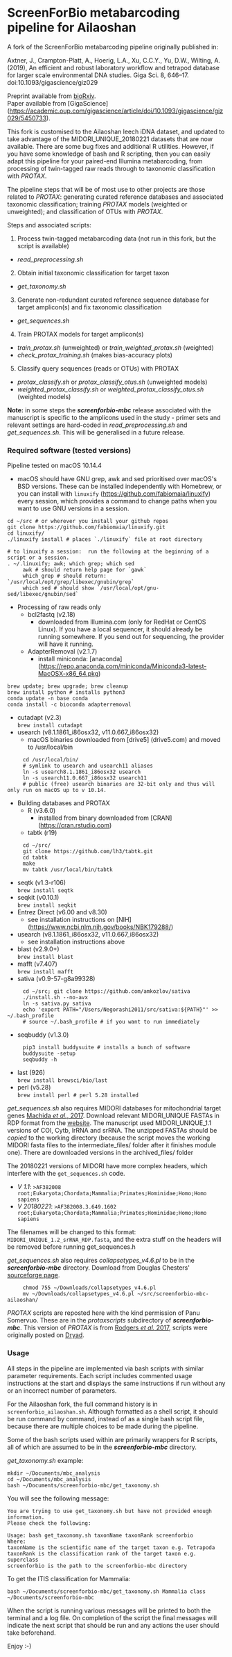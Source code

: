 # ScreenForBio metabarcoding pipeline for Ailaoshan

A fork of the ScreenForBio metabarcoding pipeline originally published in:

Axtner, J., Crampton-Platt, A., Hoerig, L.A., Xu, C.C.Y., Yu, D.W., Wilting, A. (2019), An efficient and robust laboratory workflow and tetrapod database for larger scale environmental DNA studies. Giga Sci. 8, 646–17. doi:10.1093/gigascience/giz029

Preprint available from [bioRxiv](https://www.biorxiv.org/content/early/2018/06/12/345082).  
Paper available from [GigaScience] (https://academic.oup.com/gigascience/article/doi/10.1093/gigascience/giz029/5450733).  

This fork is customised to the Ailaoshan leech iDNA dataset, and updated to take advantage of the MIDORI_UNIQUE_20180221 datasets that are now available. There are some bug fixes and additional R utilities. However, if you have some knowledge of bash and R scripting, then you can easily adapt this pipeline for your paired-end Illumina metabarcoding, from processing of twin-tagged raw reads through to taxonomic classification with *PROTAX*.

The pipeline steps that will be of most use to other projects are those related to *PROTAX*: generating curated reference databases and associated taxonomic classification; training *PROTAX* models (weighted or unweighted); and classification of OTUs with *PROTAX*.

Steps and associated scripts:
1. Process twin-tagged metabarcoding data (not run in this fork, but the script is available)
  - *read_preprocessing.sh*
2. Obtain initial taxonomic classification for target taxon
  - *get_taxonomy.sh*
3. Generate non-redundant curated reference sequence database for target amplicon(s) and fix taxonomic classification
  - *get_sequences.sh*
4. Train PROTAX models for target amplicon(s)
  - *train_protax.sh* (unweighted) or *train_weighted_protax.sh* (weighted)
  - *check_protax_training.sh* (makes bias-accuracy plots)
5. Classify query sequences (reads or OTUs) with PROTAX
  - *protax_classify.sh* or *protax_classify_otus.sh* (unweighted models)
  - *weighted_protax_classify.sh* or *weighted_protax_classify_otus.sh* (weighted models)

**Note:** in some steps the ***screenforbio-mbc*** release associated with the manuscript is specific to the amplicons used in the study - primer sets and relevant settings are hard-coded in *read_preprocessing.sh* and *get_sequences.sh*. This will be generalised in a future release.

### Required software (tested versions)
Pipeline tested on macOS 10.14.4

- macOS should have GNU grep, awk and sed prioritised over macOS's BSD versions. These can be installed independently with Homebrew, or you can install with `linuxify` (https://github.com/fabiomaia/linuxify) every session, which provides a command to change paths when you want to use GNU versions in a session.
````
cd ~/src # or wherever you install your github repos
git clone https://github.com/fabiomaia/linuxify.git
cd linuxify/
./linuxify install # places `./linuxify` file at root directory

# to linuxify a session:  run the following at the beginning of a script or a session.
. ~/.linuxify; awk; which grep; which sed
     awk # should return help page for `gawk`
     which grep # should return: `/usr/local/opt/grep/libexec/gnubin/grep`
     which sed # should show `/usr/local/opt/gnu-sed/libexec/gnubin/sed`
````

- Processing of raw reads only  
  - bcl2fastq (v2.18)  
     * downloaded from Illumina.com (only for RedHat or CentOS Linux). If you have a local sequencer, it should already be running somewhere. If you send out for sequencing, the provider will have it running.  
  - AdapterRemoval (v2.1.7)  
     * install miniconda:  [anaconda] (https://repo.anaconda.com/miniconda/Miniconda3-latest-MacOSX-x86_64.pkg)  
````
brew update; brew upgrade; brew cleanup  
brew install python # installs python3  
conda update -n base conda  
conda install -c bioconda adapterremoval  
````
  - cutadapt (v2.3)  
  `brew install cutadapt`  
  - usearch (v8.1.1861_i86osx32, v11.0.667_i86osx32)  
     * macOS binaries downloaded from [drive5] (drive5.com) and moved to /usr/local/bin
````
     cd /usr/local/bin/
     # symlink to usearch and usearch11 aliases
     ln -s usearch8.1.1861_i86osx32 usearch
     ln -s usearch11.0.667_i86osx32 usearch11
     # public (free) usearch binaries are 32-bit only and thus will only run on macOS up to v 10.14.
````

- Building databases and PROTAX  
  - R (v3.6.0)  
     * installed from binary downloaded from [CRAN] (https://cran.rstudio.com)
  - tabtk (r19)  
````
     cd ~/src/  
     git clone https://github.com/lh3/tabtk.git  
     cd tabtk  
     make  
     mv tabtk /usr/local/bin/tabtk  
````
  - seqtk (v1.3-r106)  
     `brew install seqtk`  
  - seqkit (v0.10.1)  
     `brew install seqkit`  
  - Entrez Direct (v6.00 and v8.30)  
     * see installation instructions on [NIH] (https://www.ncbi.nlm.nih.gov/books/NBK179288/)
  - usearch (v8.1.1861_i86osx32, v11.0.667_i86osx32)  
     * see installation instructions above
  - blast (v2.9.0+)  
     `brew install blast`  
  - mafft (v7.407)  
     `brew install mafft`  
  - sativa (v0.9-57-g8a99328)  
````
     cd ~/src; git clone https://github.com/amkozlov/sativa  
     ./install.sh --no-avx  
     ln -s sativa.py sativa  
     echo 'export PATH="/Users/Negorashi2011/src/sativa:${PATH}"' >> ~/.bash_profile  
     # source ~/.bash_profile # if you want to run immediately  
````
  - seqbuddy (v1.3.0)  
````
     pip3 install buddysuite # installs a bunch of software  
     buddysuite -setup  
     seqbuddy -h  
````
  - last (926)  
     `brew install brewsci/bio/last`
  - perl (v5.28)  
     `brew install perl # perl 5.28 installed`

*get_sequences.sh* also requires MIDORI databases for mitochondrial target genes [Machida *et al.*, 2017](https://www.nature.com/articles/sdata201727). Download relevant MIDORI_UNIQUE FASTAs in RDP format from the [website](http://www.reference-midori.info/download.php). The manuscript used MIDORI_UNIQUE_1.1 versions of COI, Cytb, lrRNA and srRNA. The unzipped FASTAs should be *copied* to the working directory (because the script moves the working MIDORI fasta files to the intermediate_files/ folder after it finishes module one).  There are downloaded versions in the archived_files/ folder

The 20180221 versions of MIDORI have more complex headers, which interfere with the `get_sequences.sh` code.  
* *V 1.1*:  `>AF382008	root;Eukaryota;Chordata;Mammalia;Primates;Hominidae;Homo;Homo sapiens`  
* *V 20180221*:  `>AF382008.3.649.1602	root;Eukaryota;Chordata;Mammalia;Primates;Hominidae;Homo;Homo sapiens`  

The filenames will be changed to this format: `MIDORI_UNIQUE_1.2_srRNA_RDP.fasta`, and the extra stuff on the headers will be removed before running get_sequences.h

*get_sequences.sh*  also requires *collapsetypes_v4.6.pl* to be in the ***screenforbio-mbc*** directory. Download from Douglas Chesters' [sourceforge page](https://sourceforge.net/projects/collapsetypes/).  
````
     chmod 755 ~/Downloads/collapsetypes_v4.6.pl  
     mv ~/Downloads/collapsetypes_v4.6.pl ~/src/screenforbio-mbc-ailaoshan/  
````

*PROTAX* scripts are reposted here with the kind permission of Panu Somervuo. These are in the *protaxscripts* subdirectory of ***screenforbio-mbc***. This version of *PROTAX* is from [Rodgers *et al.* 2017](https://doi.org/10.1111/1755-0998.12701), scripts were originally posted on [Dryad](https://datadryad.org/resource/doi:10.5061/dryad.bj5k0).  

### Usage
All steps in the pipeline are implemented via bash scripts with similar parameter requirements. Each script includes commented usage instructions at the start and displays the same instructions if run without any or an incorrect number of parameters.

For the Ailaoshan fork, the full command history is in `screenforbio_ailaoshan.sh`. Although formatted as a shell script, it should be run command by command, instead of as a single bash script file, because there are multiple choices to be made during the pipeline. 

Some of the bash scripts used within are primarily wrappers for R scripts, all of which are assumed to be in the ***screenforbio-mbc*** directory.  

*get_taxonomy.sh* example:

    mkdir ~/Documents/mbc_analysis
    cd ~/Documents/mbc_analysis
    bash ~/Documents/screenforbio-mbc/get_taxonomy.sh

You will see the following message:

    You are trying to use get_taxonomy.sh but have not provided enough information.
    Please check the following:

    Usage: bash get_taxonomy.sh taxonName taxonRank screenforbio
    Where:
    taxonName is the scientific name of the target taxon e.g. Tetrapoda
    taxonRank is the classification rank of the target taxon e.g. superclass
    screenforbio is the path to the screenforbio-mbc directory

To get the ITIS classification for Mammalia:

    bash ~/Documents/screenforbio-mbc/get_taxonomy.sh Mammalia class ~/Documents/screenforbio-mbc

When the script is running various messages will be printed to both the terminal and a log file. On completion of the script the final messages will indicate the next script that should be run and any actions the user should take beforehand.

Enjoy :-)
